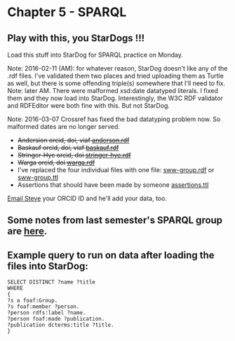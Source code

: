 # Chapter 5 - SPARQL

## Play with this, you StarDogs !!!

Load this stuff into StarDog for SPARQL practice on Monday.

Note: 2016-02-11 (AM): for whatever reason, StarDog doesn't like any of the .rdf files.  I've validated them two places and tried uploading them as Turtle as well, but there is some offending triple(s) somewhere that I'll need to fix.  
Note: later AM.  There were malformed xsd:date datatyped literals.  I fixed them and they now load into StarDog.  Interestingly, the W3C RDF validator and RDFEditor were both fine with this.  But not StarDog.

Note: 2016-03-07 Crossref has fixed the bad datatyping problem now.  So malformed dates are no longer served.

* ~~Andersion orcid, doi, viaf [anderson.rdf](data/anderson.rdf)~~
* ~~Baskauf orcid, doi, viaf [baskauf.rdf](data/baskauf.rdf)~~
* ~~Stringer-Hye orcid, doi [stringer-hye.rdf](data/stringer-hye.rdf)~~
* ~~Warga orcid, doi [warga.rdf](data/warga.rdf)~~
* I've replaced the four individual files with one file: [sww-group.rdf](data/sww-group.rdf) or [sww-group.ttl](data/sww-group.ttl)
* Assertions that should have been made by someone [assertions.ttl](data/assertions.ttl)

[Email Steve](mailto:steve.baskauf@vanderbilt.edu) your ORCID ID and he'll add your data, too.

## Some notes from last semester's SPARQL group are [here](../learning-sparql/README.md).

## Example query to run on data after loading the files into StarDog:

```
SELECT DISTINCT ?name ?title
WHERE
{
?s a foaf:Group.
?s foaf:member ?person.
?person rdfs:label ?name.
?person foaf:made ?publication.
?publication dcterms:title ?title.
}
```
